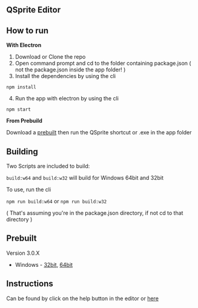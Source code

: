## QSprite Editor

## How to run
**With Electron**

1. Download or Clone the repo
2. Open command prompt and cd to the folder containing package.json ( not the package.json inside the app folder! )
3. Install the dependencies by using the cli

 `npm install`
 
4. Run the app with electron by using the cli

 `npm start`


**From Prebuild**

Download a [prebuilt](/#Prebuilt) then run the QSprite shortcut or .exe in the app folder

## Building
Two Scripts are included to build:

`build:w64` and `build:w32` will build for Windows 64bit and 32bit

To use, run the cli

`npm run build:w64` or `npm run build:w32`

( That's assuming you're in the package.json directory, if not cd to that directory )

## Prebuilt
Version 3.0.X

* Windows - [32bit](http://bit.ly/2o5o6OM),
[64bit](http://bit.ly/2otwmmW)


## Instructions
Can be found by click on the help button in the editor or [here](/app/HELP.md)
